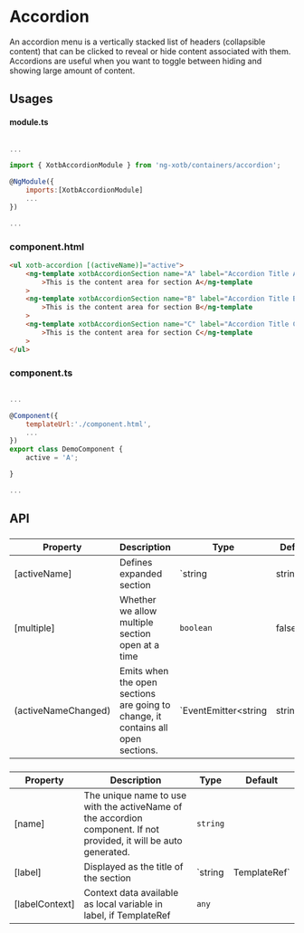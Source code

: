 # Accordion

An accordion menu is a vertically stacked list of headers (collapsible content) that can be clicked to reveal or hide content associated with them. Accordions are useful when you want to toggle between hiding and showing large amount of content.


## Usages

#### module.ts
```javascript

...

import { XotbAccordionModule } from 'ng-xotb/containers/accordion';

@NgModule({
    imports:[XotbAccordionModule]
    ...
})

...
```

### component.html
```html
<ul xotb-accordion [(activeName)]="active">
    <ng-template xotbAccordionSection name="A" label="Accordion Title A"
        >This is the content area for section A</ng-template
    >
    <ng-template xotbAccordionSection name="B" label="Accordion Title B"
        >This is the content area for section B</ng-template
    >
    <ng-template xotbAccordionSection name="C" label="Accordion Title C"
        >This is the content area for section C</ng-template
    >
</ul>
```

### component.ts
```javascript

...

@Component({
    templateUrl:'./component.html',
    ...
})
export class DemoComponent {
    active = 'A';

}

...
```

## API
 
### <xotb-accordion>

| Property | Description | Type | Default |
| --- | --- | --- | --- |
| [activeName] | Defines expanded section | `string|string[]` | |
| [multiple] | Whether we allow multiple section open at a time | `boolean` | false |
| (activeNameChanged) | Emits when the open sections are going to change, it contains all open sections. | `EventEmitter<string|string[]>` | |


### <ng-template xotbAccordionSection>

| Property | Description | Type | Default |
| --- | --- | --- | --- |
| [name] | The unique name to use with the activeName of the accordion component. If not provided, it will be auto generated. | `string` | |
| [label] | Displayed as the title of the section | `string | TemplateRef` |  |
| [labelContext] | Context data available as local variable in label, if TemplateRef | `any` | |